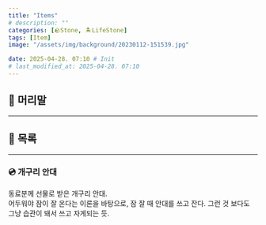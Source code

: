 ```yaml
---
title: "Items"
# description: ""
categories: [🪨Stone, 🏝️LifeStone]
tags: [Item]
image: "/assets/img/background/20230112-151539.jpg"

date: 2025-04-28. 07:10 # Init
# last_modified_at: 2025-04-28. 07:10
---
```


## 📀 머리말

---

## 📀 목록

---

### 💿 개구리 안대

동료분께 선물로 받은 개구리 안대.  
어두워야 잠이 잘 온다는 이론을 바탕으로, 잠 잘 때 안대를 쓰고 잔다. 그런 것 보다도 그냥 습관이 돼서 쓰고 자게되는 듯.  
